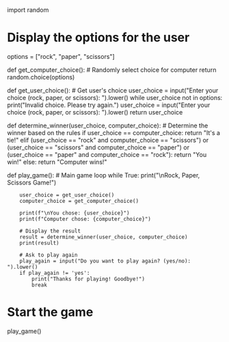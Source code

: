 import random

# Display the options for the user
options = ["rock", "paper", "scissors"]

def get_computer_choice():
    # Randomly select choice for computer
    return random.choice(options)

def get_user_choice():
    # Get user's choice
    user_choice = input("Enter your choice (rock, paper, or scissors): ").lower()
    while user_choice not in options:
        print("Invalid choice. Please try again.")
        user_choice = input("Enter your choice (rock, paper, or scissors): ").lower()
    return user_choice

def determine_winner(user_choice, computer_choice):
    # Determine the winner based on the rules
    if user_choice == computer_choice:
        return "It's a tie!"
    elif (user_choice == "rock" and computer_choice == "scissors") or \
         (user_choice == "scissors" and computer_choice == "paper") or \
         (user_choice == "paper" and computer_choice == "rock"):
        return "You win!"
    else:
        return "Computer wins!"

def play_game():
    # Main game loop
    while True:
        print("\nRock, Paper, Scissors Game!")
        
        user_choice = get_user_choice()
        computer_choice = get_computer_choice()
        
        print(f"\nYou chose: {user_choice}")
        print(f"Computer chose: {computer_choice}")
        
        # Display the result
        result = determine_winner(user_choice, computer_choice)
        print(result)
        
        # Ask to play again
        play_again = input("Do you want to play again? (yes/no): ").lower()
        if play_again != 'yes':
            print("Thanks for playing! Goodbye!")
            break

# Start the game
play_game()
